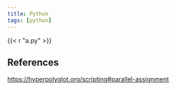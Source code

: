 ```yaml
---
title: Python
tags: [python]
---
```


{{< r "a.py" >}}

## References

<https://hyperpolyglot.org/scripting#parallel-assignment>
